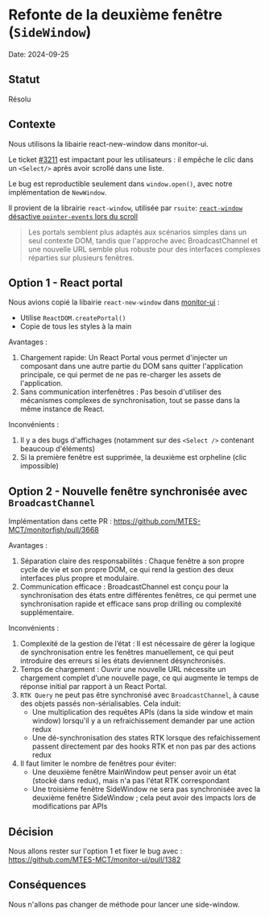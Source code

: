 # Refonte de la deuxième fenêtre (`SideWindow`)

Date: 2024-09-25

## Statut

Résolu

## Contexte

Nous utilisons la libairie react-new-window dans monitor-ui.

Le ticket [#3211](https://github.com/MTES-MCT/monitorfish/issues/3211) est impactant pour les utilisateurs : il empêche le clic dans un `<Select/>` après avoir scrollé dans une liste. 

Le bug est reproductible seulement dans `window.open()`, avec notre implémentation de `NewWindow`.

Il provient de la librairie `react-window`, utilisée par `rsuite`: [`react-window` désactive `pointer-events` lors du scroll](https://github.com/bvaughn/react-window/issues/128)

> Les portals semblent plus adaptés aux scénarios simples dans un seul contexte DOM, tandis que l'approche avec BroadcastChannel et une nouvelle URL semble plus robuste pour des interfaces complexes réparties sur plusieurs fenêtres.

## Option 1 - React portal

Nous avions copié la libairie `react-new-window` dans [monitor-ui](https://github.com/MTES-MCT/monitor-ui/blob/d1294389097d528637c481ada8ea9ad1514f2640/src/components/NewWindow.tsx#L44) :
- Utilise `ReactDOM.createPortal()`
- Copie de tous les styles à la main

Avantages :
1. Chargement rapide: Un React Portal vous permet d'injecter un composant dans une autre partie du DOM sans quitter l'application principale, ce qui permet de ne pas re-charger les assets de l'application.
2. Sans communication interfenêtres : Pas besoin d'utiliser des mécanismes complexes de synchronisation, tout se passe dans la même instance de React.

Inconvénients :
1. Il y a des bugs d'affichages (notamment sur des `<Select />` contenant beaucoup d'éléments) 
2. Si la première fenêtre est supprimée, la deuxième est orpheline (clic impossible)

## Option 2 - Nouvelle fenêtre synchronisée avec `BroadcastChannel`

Implémentation dans cette PR : https://github.com/MTES-MCT/monitorfish/pull/3668

Avantages :
1. Séparation claire des responsabilités : Chaque fenêtre a son propre cycle de vie et son propre DOM, ce qui rend la gestion des deux interfaces plus propre et modulaire.
2. Communication efficace : BroadcastChannel est conçu pour la synchronisation des états entre différentes fenêtres, ce qui permet une synchronisation rapide et efficace sans prop drilling ou complexité supplémentaire.

Inconvénients :
1. Complexité de la gestion de l’état : Il est nécessaire de gérer la logique de synchronisation entre les fenêtres manuellement, ce qui peut introduire des erreurs si les états deviennent désynchronisés.
2. Temps de chargement : Ouvrir une nouvelle URL nécessite un chargement complet d’une nouvelle page, ce qui augmente le temps de réponse initial par rapport à un React Portal.
3. `RTK Query` ne peut pas être synchronisé avec `BroadcastChannel`, à cause des objets passés non-sérialisables. Cela induit:
   - Une multiplication des requêtes APIs (dans la side window et main window) lorsqu'il y a un refraichissement demander par une action redux
   - Une dé-synchronisation des states RTK lorsque des refaichissement passent directement par des hooks RTK et non pas par des actions redux
4. Il faut limiter le nombre de fenêtres pour éviter:
   - Une deuxième fenêtre MainWindow peut penser avoir un état (stocké dans redux), mais n'a pas l'état RTK correspondant
   - Une troisième fenêtre SideWindow ne sera pas synchronisée avec la deuxième fenêtre SideWindow ; cela peut avoir des impacts lors de modifications par APIs 
  
## Décision

Nous allons rester sur l'option 1 et fixer le bug avec : https://github.com/MTES-MCT/monitor-ui/pull/1382

## Conséquences

Nous n'allons pas changer de méthode pour lancer une side-window.
